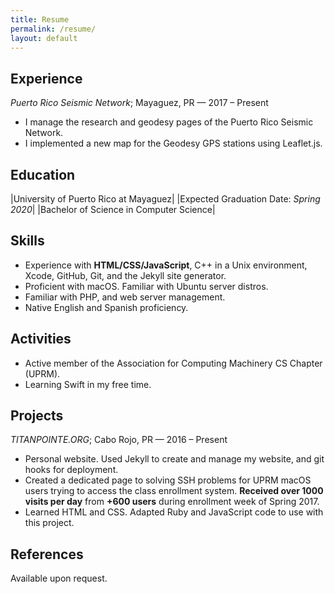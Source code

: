 ```yaml
---
title: Resume
permalink: /resume/
layout: default
---
```


## Experience

*Puerto Rico Seismic Network*; Mayaguez, PR — 2017 – Present

* I manage the research and geodesy pages of the Puerto Rico Seismic Network.
* I implemented a new map for the Geodesy GPS stations using Leaflet.js.

## Education

|University of Puerto Rico at Mayaguez|  |Expected Graduation Date: *Spring 2020*|
|Bachelor of Science in Computer Science|

## Skills

* Experience with **HTML/CSS/JavaScript**, C++ in a Unix environment, Xcode, GitHub, Git, and the Jekyll site generator.
* Proficient with macOS. Familiar with Ubuntu server distros.
* Familiar with PHP, and web server management.
* Native English and Spanish proficiency.

## Activities

* Active member of the Association for Computing Machinery CS Chapter (UPRM).
* Learning Swift in my free time.

## Projects

*TITANPOINTE.ORG*; Cabo Rojo, PR — 2016 – Present  

* Personal website. Used Jekyll to create and manage my website, and git hooks for deployment.  
* Created a dedicated page to solving SSH problems for UPRM macOS users trying to access the class enrollment system. **Received over 1000 visits per day** from **+600 users** during enrollment week of Spring 2017.  
* Learned HTML and CSS. Adapted Ruby and JavaScript code to use with this project.  


## References

Available upon request.
